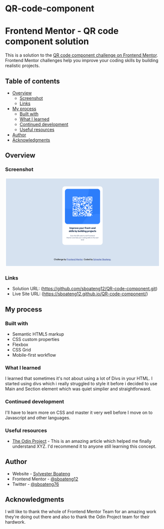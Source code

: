 # QR-code-component

# Frontend Mentor - QR code component solution

This is a solution to the [QR code component challenge on Frontend Mentor](https://www.frontendmentor.io/challenges/qr-code-component-iux_sIO_H). Frontend Mentor challenges help you improve your coding skills by building realistic projects.

## Table of contents

- [Overview](#overview)
  - [Screenshot](#screenshot)
  - [Links](#links)
- [My process](#my-process)
  - [Built with](#built-with)
  - [What I learned](#what-i-learned)
  - [Continued development](#continued-development)
  - [Useful resources](#useful-resources)
- [Author](#author)
- [Acknowledgments](#acknowledgments)

## Overview

### Screenshot

![](images/Screenshot.png)

### Links

- Solution URL: (https://github.com/sboateng12/QR-code-component.git)
- Live Site URL: (https://sboateng12.github.io/QR-code-component/)

## My process

### Built with

- Semantic HTML5 markup
- CSS custom properties
- Flexbox
- CSS Grid
- Mobile-first workflow

### What I learned

I learned that sometimes it's not about using a lot of Divs in your HTML. I started using divs which i really struggled to style it before i decided to use Main and Section element which was quiet simplier and straightforward.

### Continued development

I'll have to learn more on CSS and master it very well before I move on to Javascript and other languages.

### Useful resources

- [The Odin Project](https://www.theodinproject.com/) - This is an amazing article which helped me finally understand XYZ. I'd recommend it to anyone still learning this concept.

## Author

- Website - [Sylvester Boateng](https://github.com/sboateng12/QR-code-component.git)
- Frontend Mentor - [@sboateng12](https://www.frontendmentor.io/profile/sboateng12)
- Twitter - [@sboateng76](https://twitter.com/sboateng76)

## Acknowledgments

I will like to thank the whole of Frontend Mentor Team for an amazing work they're doing out there and also to thank the Odin Project team for their hardwork.
